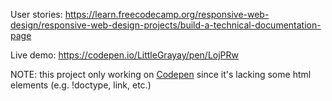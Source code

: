 User stories: https://learn.freecodecamp.org/responsive-web-design/responsive-web-design-projects/build-a-technical-documentation-page

Live demo: https://codepen.io/LittleGrayay/pen/LojPRw

NOTE: this project only working on [Codepen](https://codepen.io/LittleGrayay/pen/LojPRw) since it's lacking some html elements (e.g. !doctype, link, etc.)
